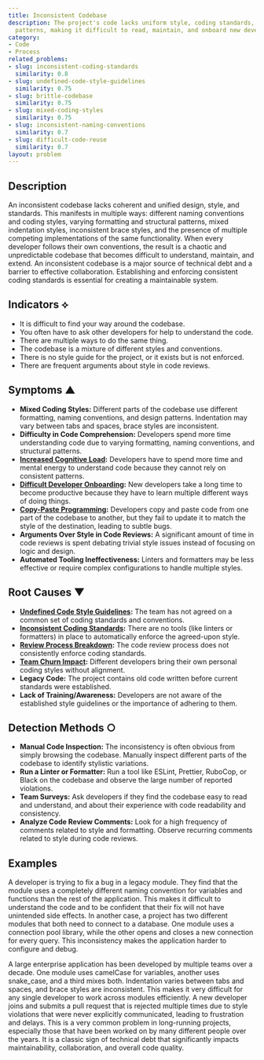 ```yaml
---
title: Inconsistent Codebase
description: The project's code lacks uniform style, coding standards, and design
  patterns, making it difficult to read, maintain, and onboard new developers.
category:
- Code
- Process
related_problems:
- slug: inconsistent-coding-standards
  similarity: 0.8
- slug: undefined-code-style-guidelines
  similarity: 0.75
- slug: brittle-codebase
  similarity: 0.75
- slug: mixed-coding-styles
  similarity: 0.75
- slug: inconsistent-naming-conventions
  similarity: 0.7
- slug: difficult-code-reuse
  similarity: 0.7
layout: problem
---
```


## Description
An inconsistent codebase lacks coherent and unified design, style, and standards. This manifests in multiple ways: different naming conventions and coding styles, varying formatting and structural patterns, mixed indentation styles, inconsistent brace styles, and the presence of multiple competing implementations of the same functionality. When every developer follows their own conventions, the result is a chaotic and unpredictable codebase that becomes difficult to understand, maintain, and extend. An inconsistent codebase is a major source of technical debt and a barrier to effective collaboration. Establishing and enforcing consistent coding standards is essential for creating a maintainable system.

## Indicators ⟡
- It is difficult to find your way around the codebase.
- You often have to ask other developers for help to understand the code.
- There are multiple ways to do the same thing.
- The codebase is a mixture of different styles and conventions.
- There is no style guide for the project, or it exists but is not enforced.
- There are frequent arguments about style in code reviews.

## Symptoms ▲

- **Mixed Coding Styles:** Different parts of the codebase use different formatting, naming conventions, and design patterns. Indentation may vary between tabs and spaces, brace styles are inconsistent.
- **Difficulty in Code Comprehension:** Developers spend more time understanding code due to varying formatting, naming conventions, and structural patterns.
- **[Increased Cognitive Load](increased-cognitive-load.md):** Developers have to spend more time and mental energy to understand code because they cannot rely on consistent patterns.
- **[Difficult Developer Onboarding](difficult-developer-onboarding.md):** New developers take a long time to become productive because they have to learn multiple different ways of doing things.
- **[Copy-Paste Programming](copy-paste-programming.md):** Developers copy and paste code from one part of the codebase to another, but they fail to update it to match the style of the destination, leading to subtle bugs.
- **Arguments Over Style in Code Reviews:** A significant amount of time in code reviews is spent debating trivial style issues instead of focusing on logic and design.
- **Automated Tooling Ineffectiveness:** Linters and formatters may be less effective or require complex configurations to handle multiple styles.

## Root Causes ▼

- **[Undefined Code Style Guidelines](undefined-code-style-guidelines.md):** The team has not agreed on a common set of coding standards and conventions.
- **[Inconsistent Coding Standards](inconsistent-coding-standards.md):** There are no tools (like linters or formatters) in place to automatically enforce the agreed-upon style.
- **[Review Process Breakdown](review-process-breakdown.md):** The code review process does not consistently enforce coding standards.
- **[Team Churn Impact](team-churn-impact.md):** Different developers bring their own personal coding styles without alignment.
- **Legacy Code:** The project contains old code written before current standards were established.
- **Lack of Training/Awareness:** Developers are not aware of the established style guidelines or the importance of adhering to them.

## Detection Methods ○

- **Manual Code Inspection:** The inconsistency is often obvious from simply browsing the codebase. Manually inspect different parts of the codebase to identify stylistic variations.
- **Run a Linter or Formatter:** Run a tool like ESLint, Prettier, RuboCop, or Black on the codebase and observe the large number of reported violations.
- **Team Surveys:** Ask developers if they find the codebase easy to read and understand, and about their experience with code readability and consistency.
- **Analyze Code Review Comments:** Look for a high frequency of comments related to style and formatting. Observe recurring comments related to style during code reviews.

## Examples
A developer is trying to fix a bug in a legacy module. They find that the module uses a completely different naming convention for variables and functions than the rest of the application. This makes it difficult to understand the code and to be confident that their fix will not have unintended side effects. In another case, a project has two different modules that both need to connect to a database. One module uses a connection pool library, while the other opens and closes a new connection for every query. This inconsistency makes the application harder to configure and debug.

A large enterprise application has been developed by multiple teams over a decade. One module uses camelCase for variables, another uses snake_case, and a third mixes both. Indentation varies between tabs and spaces, and brace styles are inconsistent. This makes it very difficult for any single developer to work across modules efficiently. A new developer joins and submits a pull request that is rejected multiple times due to style violations that were never explicitly communicated, leading to frustration and delays. This is a very common problem in long-running projects, especially those that have been worked on by many different people over the years. It is a classic sign of technical debt that significantly impacts maintainability, collaboration, and overall code quality.